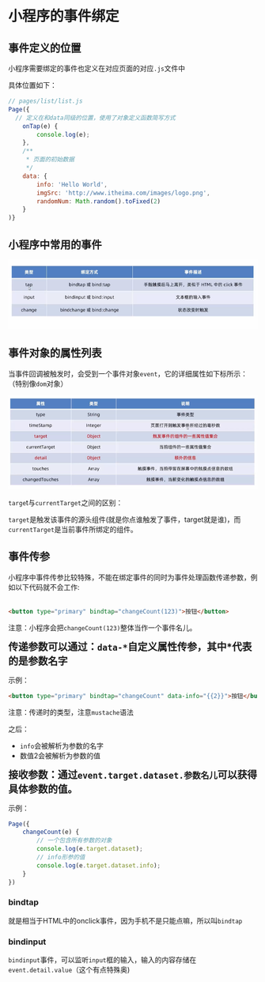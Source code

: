 # 小程序的事件绑定



## 事件定义的位置

小程序需要绑定的事件也定义在对应页面的对应`.js`文件中

具体位置如下：

```js
// pages/list/list.js
Page({
  // 定义在和data同级的位置，使用了对象定义函数简写方式
    onTap(e) {
        console.log(e);
    },
    /**
     * 页面的初始数据
     */
    data: {
        info: 'Hello World',
        imgSrc: 'http://www.itheima.com/images/logo.png',
        randomNum: Math.random().toFixed(2)
    }
)}
```





## 小程序中常用的事件

![14-事件](../../前端图片/微信小程序/14-事件.PNG)



## 事件对象的属性列表

当事件回调被触发时，会受到一个事件对象`event`，它的详细属性如下标所示：（特别像`dom`对象）

![15-事件对象列表](../../前端图片/微信小程序/15-事件对象列表.PNG)

`targe`t与`currentTarget`之间的区别：

`target`是触发该事件的源头组件(就是你点谁触发了事件，target就是谁)，而`currentTarget`是当前事件所绑定的组件。





## 事件传参

小程序中事件传参比较特殊，不能在绑定事件的同时为事件处理函数传递参数，例如以下代码就不会工作:

```html

<button type="primary" bindtap="changeCount(123)">按钮</button>
```

注意：小程序会把`changeCount(123)`整体当作一个事件名儿。



<strong style="font-size: 20px">传递参数可以通过：`data-*`自定义**属性**传参，其中*代表的是参数名字</strong>

示例：

```html
<button type="primary" bindtap="changeCount" data-info="{{2}}">按钮</button>
```

注意：传递时的类型，注意`mustache`语法

之后：

* `info`会被解析为参数的名字
* 数值2会被解析为参数的值





<strong style="font-size: 20px">接收参数：通过`event.target.dataset.参数名儿`可以获得具体参数的值。</strong>

示例：

```js
Page({
    changeCount(e) {
        // 一个包含所有参数的对象
        console.log(e.target.dataset);
        // info形参的值
        console.log(e.target.dataset.info);
    }
})
```



### bindtap

就是相当于HTML中的onclick事件，因为手机不是只能点嘛，所以叫`bindtap`



### bindinput

`bindinput`事件，可以监听`input`框的输入，输入的内容存储在`event.detail.value`（这个有点特殊奥)